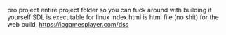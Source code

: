 pro project
entire project folder so you can fuck around with building it yourself
SDL is executable for linux
index.html is html file (no shit) for the web build, https://iogamesplayer.com/dss
